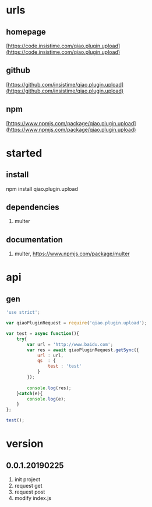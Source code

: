 # urls
## homepage
[https://code.insistime.com/qiao.plugin.upload](https://code.insistime.com/qiao.plugin.upload)

## github
[https://github.com/insistime/qiao.plugin.upload](https://github.com/insistime/qiao.plugin.upload)

## npm
[https://www.npmjs.com/package/qiao.plugin.upload](https://www.npmjs.com/package/qiao.plugin.upload)

# started
## install
npm install qiao.plugin.upload

## dependencies
1. multer

## documentation
1. multer, https://www.npmjs.com/package/multer

# api
## gen
```javascript
'use strict';

var qiaoPluginRequest = require('qiao.plugin.upload');

var test = async function(){
	try{
		var url = 'http://www.baidu.com';
		var res = await qiaoPluginRequest.getSync({
			url	: url,
			qs	: {
				test : 'test'
			}
		});
		
		console.log(res);
	}catch(e){
		console.log(e);
	}
};

test(); 
```

# version
## 0.0.1.20190225
1. init project
2. request get
3. request post
4. modify index.js
